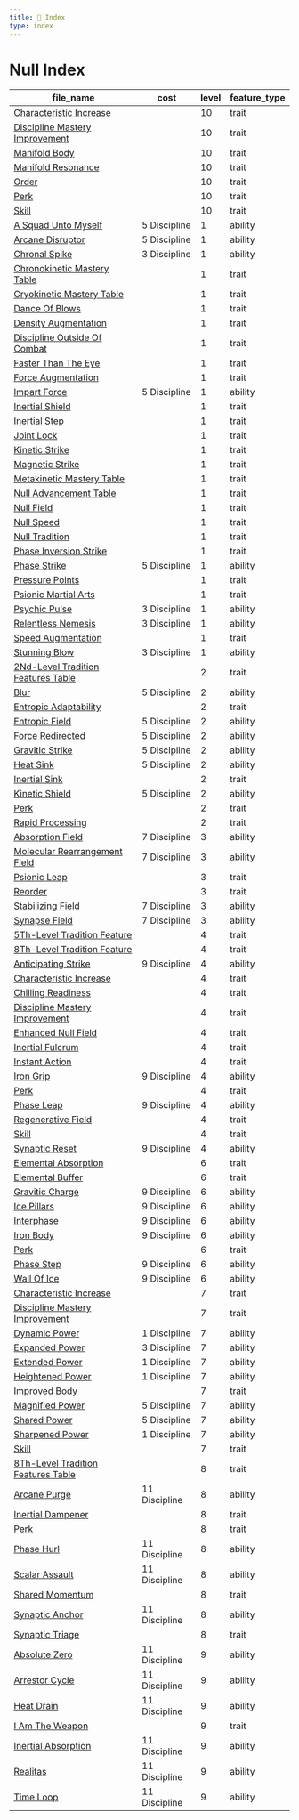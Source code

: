 ```yaml
---
title: 📑 Index
type: index
---
```


# Null Index

| file_name                                                                                              | cost          | level | feature_type |
| ------------------------------------------------------------------------------------------------------ | ------------- | ----- | ------------ |
| [Characteristic Increase](../10th-Level%20Features/Characteristic%20Increase)                          |               | 10    | trait        |
| [Discipline Mastery Improvement](../10th-Level%20Features/Discipline%20Mastery%20Improvement)          |               | 10    | trait        |
| [Manifold Body](../10th-Level%20Features/Manifold%20Body)                                              |               | 10    | trait        |
| [Manifold Resonance](../10th-Level%20Features/Manifold%20Resonance)                                    |               | 10    | trait        |
| [Order](../10th-Level%20Features/Order)                                                                |               | 10    | trait        |
| [Perk](../10th-Level%20Features/Perk)                                                                  |               | 10    | trait        |
| [Skill](../10th-Level%20Features/Skill)                                                                |               | 10    | trait        |
| [A Squad Unto Myself](../1st-Level%20Features/A%20Squad%20Unto%20Myself)                               | 5 Discipline  | 1     | ability      |
| [Arcane Disruptor](../1st-Level%20Features/Arcane%20Disruptor)                                         | 5 Discipline  | 1     | ability      |
| [Chronal Spike](../1st-Level%20Features/Chronal%20Spike)                                               | 3 Discipline  | 1     | ability      |
| [Chronokinetic Mastery Table](../1st-Level%20Features/Chronokinetic%20Mastery%20Table)                 |               | 1     | trait        |
| [Cryokinetic Mastery Table](../1st-Level%20Features/Cryokinetic%20Mastery%20Table)                     |               | 1     | trait        |
| [Dance Of Blows](../1st-Level%20Features/Dance%20Of%20Blows)                                           |               | 1     | trait        |
| [Density Augmentation](../1st-Level%20Features/Density%20Augmentation)                                 |               | 1     | trait        |
| [Discipline Outside Of Combat](../1st-Level%20Features/Discipline%20Outside%20Of%20Combat)             |               | 1     | trait        |
| [Faster Than The Eye](../1st-Level%20Features/Faster%20Than%20The%20Eye)                               |               | 1     | trait        |
| [Force Augmentation](../1st-Level%20Features/Force%20Augmentation)                                     |               | 1     | trait        |
| [Impart Force](../1st-Level%20Features/Impart%20Force)                                                 | 5 Discipline  | 1     | ability      |
| [Inertial Shield](../1st-Level%20Features/Inertial%20Shield)                                           |               | 1     | trait        |
| [Inertial Step](../1st-Level%20Features/Inertial%20Step)                                               |               | 1     | trait        |
| [Joint Lock](../1st-Level%20Features/Joint%20Lock)                                                     |               | 1     | trait        |
| [Kinetic Strike](../1st-Level%20Features/Kinetic%20Strike)                                             |               | 1     | trait        |
| [Magnetic Strike](../1st-Level%20Features/Magnetic%20Strike)                                           |               | 1     | trait        |
| [Metakinetic Mastery Table](../1st-Level%20Features/Metakinetic%20Mastery%20Table)                     |               | 1     | trait        |
| [Null Advancement Table](../1st-Level%20Features/Null%20Advancement%20Table)                           |               | 1     | trait        |
| [Null Field](../1st-Level%20Features/Null%20Field)                                                     |               | 1     | trait        |
| [Null Speed](../1st-Level%20Features/Null%20Speed)                                                     |               | 1     | trait        |
| [Null Tradition](../1st-Level%20Features/Null%20Tradition)                                             |               | 1     | trait        |
| [Phase Inversion Strike](../1st-Level%20Features/Phase%20Inversion%20Strike)                           |               | 1     | trait        |
| [Phase Strike](../1st-Level%20Features/Phase%20Strike)                                                 | 5 Discipline  | 1     | ability      |
| [Pressure Points](../1st-Level%20Features/Pressure%20Points)                                           |               | 1     | trait        |
| [Psionic Martial Arts](../1st-Level%20Features/Psionic%20Martial%20Arts)                               |               | 1     | trait        |
| [Psychic Pulse](../1st-Level%20Features/Psychic%20Pulse)                                               | 3 Discipline  | 1     | ability      |
| [Relentless Nemesis](../1st-Level%20Features/Relentless%20Nemesis)                                     | 3 Discipline  | 1     | ability      |
| [Speed Augmentation](../1st-Level%20Features/Speed%20Augmentation)                                     |               | 1     | trait        |
| [Stunning Blow](../1st-Level%20Features/Stunning%20Blow)                                               | 3 Discipline  | 1     | ability      |
| [2Nd-Level Tradition Features Table](../2nd-Level%20Features/2Nd-Level%20Tradition%20Features%20Table) |               | 2     | trait        |
| [Blur](../2nd-Level%20Features/Blur)                                                                   | 5 Discipline  | 2     | ability      |
| [Entropic Adaptability](../2nd-Level%20Features/Entropic%20Adaptability)                               |               | 2     | trait        |
| [Entropic Field](../2nd-Level%20Features/Entropic%20Field)                                             | 5 Discipline  | 2     | ability      |
| [Force Redirected](../2nd-Level%20Features/Force%20Redirected)                                         | 5 Discipline  | 2     | ability      |
| [Gravitic Strike](../2nd-Level%20Features/Gravitic%20Strike)                                           | 5 Discipline  | 2     | ability      |
| [Heat Sink](../2nd-Level%20Features/Heat%20Sink)                                                       | 5 Discipline  | 2     | ability      |
| [Inertial Sink](../2nd-Level%20Features/Inertial%20Sink)                                               |               | 2     | trait        |
| [Kinetic Shield](../2nd-Level%20Features/Kinetic%20Shield)                                             | 5 Discipline  | 2     | ability      |
| [Perk](../2nd-Level%20Features/Perk)                                                                   |               | 2     | trait        |
| [Rapid Processing](../2nd-Level%20Features/Rapid%20Processing)                                         |               | 2     | trait        |
| [Absorption Field](../3rd-Level%20Features/Absorption%20Field)                                         | 7 Discipline  | 3     | ability      |
| [Molecular Rearrangement Field](../3rd-Level%20Features/Molecular%20Rearrangement%20Field)             | 7 Discipline  | 3     | ability      |
| [Psionic Leap](../3rd-Level%20Features/Psionic%20Leap)                                                 |               | 3     | trait        |
| [Reorder](../3rd-Level%20Features/Reorder)                                                             |               | 3     | trait        |
| [Stabilizing Field](../3rd-Level%20Features/Stabilizing%20Field)                                       | 7 Discipline  | 3     | ability      |
| [Synapse Field](../3rd-Level%20Features/Synapse%20Field)                                               | 7 Discipline  | 3     | ability      |
| [5Th-Level Tradition Feature](../4th-Level%20Features/5Th-Level%20Tradition%20Feature)                 |               | 4     | trait        |
| [8Th-Level Tradition Feature](../4th-Level%20Features/8Th-Level%20Tradition%20Feature)                 |               | 4     | trait        |
| [Anticipating Strike](../4th-Level%20Features/Anticipating%20Strike)                                   | 9 Discipline  | 4     | ability      |
| [Characteristic Increase](../4th-Level%20Features/Characteristic%20Increase)                           |               | 4     | trait        |
| [Chilling Readiness](../4th-Level%20Features/Chilling%20Readiness)                                     |               | 4     | trait        |
| [Discipline Mastery Improvement](../4th-Level%20Features/Discipline%20Mastery%20Improvement)           |               | 4     | trait        |
| [Enhanced Null Field](../4th-Level%20Features/Enhanced%20Null%20Field)                                 |               | 4     | trait        |
| [Inertial Fulcrum](../4th-Level%20Features/Inertial%20Fulcrum)                                         |               | 4     | trait        |
| [Instant Action](../4th-Level%20Features/Instant%20Action)                                             |               | 4     | trait        |
| [Iron Grip](../4th-Level%20Features/Iron%20Grip)                                                       | 9 Discipline  | 4     | ability      |
| [Perk](../4th-Level%20Features/Perk)                                                                   |               | 4     | trait        |
| [Phase Leap](../4th-Level%20Features/Phase%20Leap)                                                     | 9 Discipline  | 4     | ability      |
| [Regenerative Field](../4th-Level%20Features/Regenerative%20Field)                                     |               | 4     | trait        |
| [Skill](../4th-Level%20Features/Skill)                                                                 |               | 4     | trait        |
| [Synaptic Reset](../4th-Level%20Features/Synaptic%20Reset)                                             | 9 Discipline  | 4     | ability      |
| [Elemental Absorption](../6th-Level%20Features/Elemental%20Absorption)                                 |               | 6     | trait        |
| [Elemental Buffer](../6th-Level%20Features/Elemental%20Buffer)                                         |               | 6     | trait        |
| [Gravitic Charge](../6th-Level%20Features/Gravitic%20Charge)                                           | 9 Discipline  | 6     | ability      |
| [Ice Pillars](../6th-Level%20Features/Ice%20Pillars)                                                   | 9 Discipline  | 6     | ability      |
| [Interphase](../6th-Level%20Features/Interphase)                                                       | 9 Discipline  | 6     | ability      |
| [Iron Body](../6th-Level%20Features/Iron%20Body)                                                       | 9 Discipline  | 6     | ability      |
| [Perk](../6th-Level%20Features/Perk)                                                                   |               | 6     | trait        |
| [Phase Step](../6th-Level%20Features/Phase%20Step)                                                     | 9 Discipline  | 6     | ability      |
| [Wall Of Ice](../6th-Level%20Features/Wall%20Of%20Ice)                                                 | 9 Discipline  | 6     | ability      |
| [Characteristic Increase](../7th-Level%20Features/Characteristic%20Increase)                           |               | 7     | trait        |
| [Discipline Mastery Improvement](../7th-Level%20Features/Discipline%20Mastery%20Improvement)           |               | 7     | trait        |
| [Dynamic Power](../7th-Level%20Features/Dynamic%20Power)                                               | 1 Discipline  | 7     | ability      |
| [Expanded Power](../7th-Level%20Features/Expanded%20Power)                                             | 3 Discipline  | 7     | ability      |
| [Extended Power](../7th-Level%20Features/Extended%20Power)                                             | 1 Discipline  | 7     | ability      |
| [Heightened Power](../7th-Level%20Features/Heightened%20Power)                                         | 1 Discipline  | 7     | ability      |
| [Improved Body](../7th-Level%20Features/Improved%20Body)                                               |               | 7     | trait        |
| [Magnified Power](../7th-Level%20Features/Magnified%20Power)                                           | 5 Discipline  | 7     | ability      |
| [Shared Power](../7th-Level%20Features/Shared%20Power)                                                 | 5 Discipline  | 7     | ability      |
| [Sharpened Power](../7th-Level%20Features/Sharpened%20Power)                                           | 1 Discipline  | 7     | ability      |
| [Skill](../7th-Level%20Features/Skill)                                                                 |               | 7     | trait        |
| [8Th-Level Tradition Features Table](../8th-Level%20Features/8Th-Level%20Tradition%20Features%20Table) |               | 8     | trait        |
| [Arcane Purge](../8th-Level%20Features/Arcane%20Purge)                                                 | 11 Discipline | 8     | ability      |
| [Inertial Dampener](../8th-Level%20Features/Inertial%20Dampener)                                       |               | 8     | trait        |
| [Perk](../8th-Level%20Features/Perk)                                                                   |               | 8     | trait        |
| [Phase Hurl](../8th-Level%20Features/Phase%20Hurl)                                                     | 11 Discipline | 8     | ability      |
| [Scalar Assault](../8th-Level%20Features/Scalar%20Assault)                                             | 11 Discipline | 8     | ability      |
| [Shared Momentum](../8th-Level%20Features/Shared%20Momentum)                                           |               | 8     | trait        |
| [Synaptic Anchor](../8th-Level%20Features/Synaptic%20Anchor)                                           | 11 Discipline | 8     | ability      |
| [Synaptic Triage](../8th-Level%20Features/Synaptic%20Triage)                                           |               | 8     | trait        |
| [Absolute Zero](../9th-Level%20Features/Absolute%20Zero)                                               | 11 Discipline | 9     | ability      |
| [Arrestor Cycle](../9th-Level%20Features/Arrestor%20Cycle)                                             | 11 Discipline | 9     | ability      |
| [Heat Drain](../9th-Level%20Features/Heat%20Drain)                                                     | 11 Discipline | 9     | ability      |
| [I Am The Weapon](../9th-Level%20Features/I%20Am%20The%20Weapon)                                       |               | 9     | trait        |
| [Inertial Absorption](../9th-Level%20Features/Inertial%20Absorption)                                   | 11 Discipline | 9     | ability      |
| [Realitas](../9th-Level%20Features/Realitas)                                                           | 11 Discipline | 9     | ability      |
| [Time Loop](../9th-Level%20Features/Time%20Loop)                                                       | 11 Discipline | 9     | ability      |
